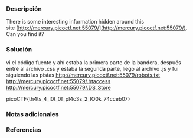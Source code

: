 ### Descripción 
There is some interesting information hidden around this site [http://mercury.picoctf.net:55079/](http://mercury.picoctf.net:55079/). Can you find it?
### Solución 
vi el código fuente y ahí estaba la primera parte de la bandera, después entré al archivo .css y estaba la segunda parte, liego al archivo .js y fuí siguiendo las pistas 
http://mercury.picoctf.net:55079/robots.txt
http://mercury.picoctf.net:55079/.htaccess
http://mercury.picoctf.net:55079/.DS_Store

picoCTF{th4ts_4_l0t_0f_pl4c3s_2_lO0k_74cceb07}

### Notas adicionales
### Referencias